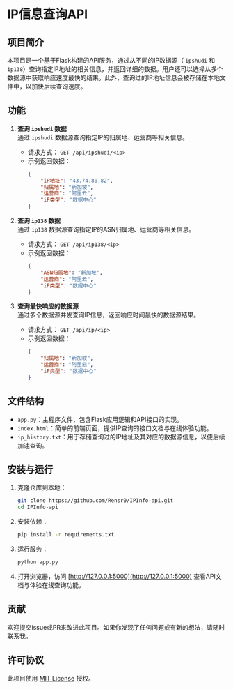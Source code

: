 # IP信息查询API

## 项目简介

本项目是一个基于Flask构建的API服务，通过从不同的IP数据源（ `ipshudi` 和 `ip138`）查询指定IP地址的相关信息，并返回详细的数据。用户还可以选择从多个数据源中获取响应速度最快的结果。此外，查询过的IP地址信息会被存储在本地文件中，以加快后续查询速度。

## 功能

1. **查询 `ipshudi` 数据**  
   通过 `ipshudi` 数据源查询指定IP的归属地、运营商等相关信息。
   - 请求方式： `GET /api/ipshudi/<ip>`
   - 示例返回数据：
     ```json
     {
         "iP地址": "43.74.80.82",
         "归属地": "新加坡",
         "运营商": "阿里云",
         "iP类型": "数据中心"
     }
     ```

2. **查询 `ip138` 数据**  
   通过 `ip138` 数据源查询指定IP的ASN归属地、运营商等相关信息。
   - 请求方式： `GET /api/ip138/<ip>`
   - 示例返回数据：
     ```json
     {
         "ASN归属地": "新加坡",
         "运营商": "阿里云",
         "iP类型": "数据中心"
     }
     ```

3. **查询最快响应的数据源**  
   通过多个数据源并发查询IP信息，返回响应时间最快的数据源结果。
   - 请求方式： `GET /api/ip/<ip>`
   - 示例返回数据：
     ```json
     {
         "归属地": "新加坡",
         "运营商": "阿里云",
         "iP类型": "数据中心"
     }
     ```

## 文件结构

- `app.py`：主程序文件，包含Flask应用逻辑和API接口的实现。
- `index.html`：简单的前端页面，提供IP查询的接口文档与在线体验功能。
- `ip_history.txt`：用于存储查询过的IP地址及其对应的数据源信息，以便后续加速查询。

## 安装与运行

1. 克隆仓库到本地：
   ```bash
   git clone https://github.com/Rensr0/IPInfo-api.git
   cd IPInfo-api
   ```

2. 安装依赖：
   ```bash
   pip install -r requirements.txt
   ```

3. 运行服务：
   ```bash
   python app.py
   ```

4. 打开浏览器，访问 [http://127.0.0.1:5000](http://127.0.0.1:5000) 查看API文档与体验在线查询功能。

## 贡献

欢迎提交issue或PR来改进此项目。如果你发现了任何问题或有新的想法，请随时联系我。

## 许可协议

此项目使用 [MIT License](LICENSE) 授权。
